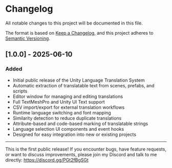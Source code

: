 # Changelog
All notable changes to this project will be documented in this file.

The format is based on [Keep a Changelog](https://keepachangelog.com/en/1.0.0/),
and this project adheres to [Semantic Versioning](https://semver.org/spec/v2.0.0.html).

## [1.0.0] - 2025-06-10
### Added
- Initial public release of the Unity Language Translation System
- Automatic extraction of translatable text from scenes, prefabs, and scripts
- Editor window for managing and editing translations
- Full TextMeshPro and Unity UI Text support
- CSV import/export for external translation workflows
- Runtime language switching and font mapping
- Similarity detection to reduce duplicate translations
- Attribute-based and code-based marking of translatable strings
- Language selection UI components and event hooks
- Designed for easy integration into new or existing projects

---
This is the first public release! If you encounter bugs, have feature requests, or want to discuss improvements, please join my Discord and talk to me directly: https://discord.gg/PGt2fBgSGt